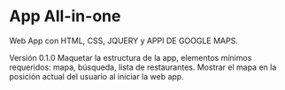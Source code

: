 # App All-in-one
Web App con HTML, CSS, JQUERY y APPI DE GOOGLE MAPS. 

Versión 0.1.0
Maquetar la estructura de la app, elementos mínimos requeridos: mapa, búsqueda, lista de restaurantes.
Mostrar el mapa en la posición actual del usuario al iniciar la web app.